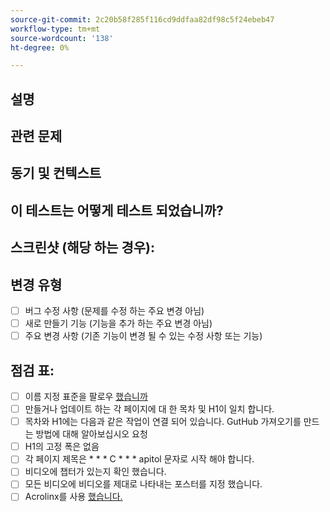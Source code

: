 ```yaml
---
source-git-commit: 2c20b58f285f116cd9ddfaa82df98c5f24ebeb47
workflow-type: tm+mt
source-wordcount: '138'
ht-degree: 0%

---
```

<!--- Provide a general summary of your changes in the Title above -->

## 설명

<!--- Describe your changes in detail -->

## 관련 문제

<!--- This project only accepts pull requests related to open issues -->
<!--- If suggesting a new feature or change, please discuss it in an issue first -->
<!--- If fixing a bug, there should be an issue describing it with steps to reproduce -->
<!--- Please link to the issue here: -->

## 동기 및 컨텍스트

<!--- Why is this change required? What problem does it solve? -->

## 이 테스트는 어떻게 테스트 되었습니까?

<!--- Please describe in detail how you tested your changes. -->
<!--- Include details of your testing environment, and the tests you ran to -->
<!--- see how your change affects other areas of the code, etc. -->

## 스크린샷 (해당 하는 경우):

## 변경 유형

<!--- What types of changes does your code introduce? Put an `x` in all the boxes that apply: -->

- [ ] 버그 수정 사항 (문제를 수정 하는 주요 변경 아님)
- [ ] 새로 만들기 기능 (기능을 추가 하는 주요 변경 아님)
- [ ] 주요 변경 사항 (기존 기능이 변경 될 수 있는 수정 사항 또는 기능)

## 점검 표:


<!--- Go over all the following points, and put an `x` in all the boxes that apply. -->
<!--- If you're unsure about any of these, don't hesitate to ask. We're here to help! -->

- [ ] 이름 지정 표준을 팔로우 [ 했습니까](https://wiki.corp.adobe.com/display/DMSArchitecture/Naming+Standards)
- [ ] 만들거나 업데이트 하는 각 페이지에 대 한 목차 및 H1이 일치 합니다.
- [ ] 목차와 H1에는 다음과 같은 작업이 연결 되어 있습니다. GutHub 가져오기를 만드는 방법에 대해 알아보십시오 요청
- [ ] H1의 고정 폭은 없음
- [ ] 각 페이지 제목은 * * * C * * * apitol 문자로 시작 해야 합니다.
- [ ] 비디오에 챕터가 있는지 확인 했습니다.
- [ ] 모든 비디오에 비디오를 제대로 나타내는 포스터를 지정 했습니다.
- [ ] Acrolinx를 사용 [ 했습니다.](https://experienceleague.corp.adobe.com/docs/authoring-guide-exl/using/style-guide/acrolinx.html)

